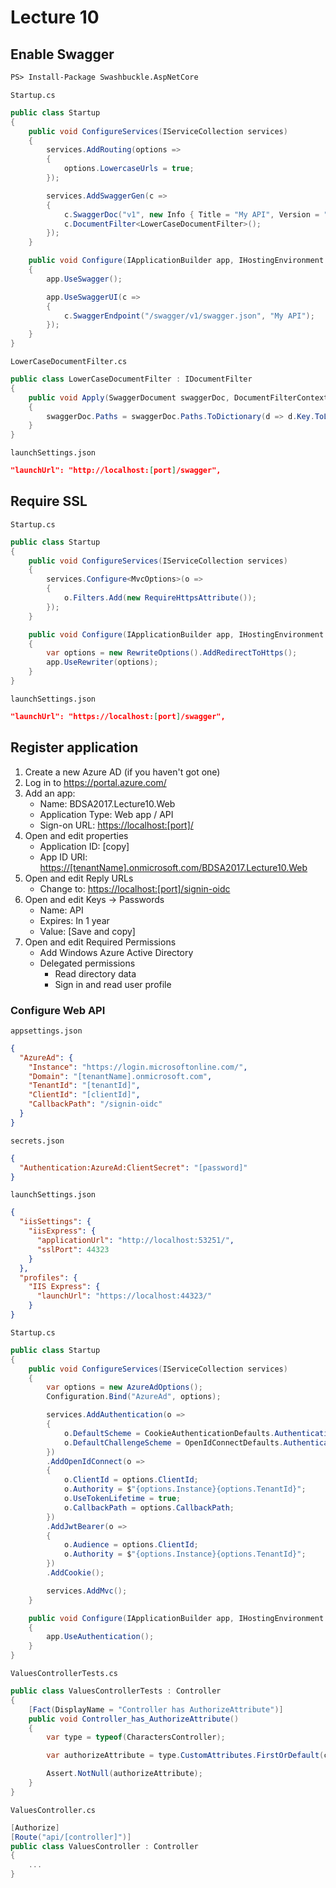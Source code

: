 # Lecture 10

## Enable Swagger

```ps
PS> Install-Package Swashbuckle.AspNetCore
```

`Startup.cs`

```csharp
public class Startup
{
    public void ConfigureServices(IServiceCollection services)
    {
        services.AddRouting(options =>
        {
            options.LowercaseUrls = true;
        });

        services.AddSwaggerGen(c =>
        {
            c.SwaggerDoc("v1", new Info { Title = "My API", Version = "v1" });
            c.DocumentFilter<LowerCaseDocumentFilter>();
        });
    }

    public void Configure(IApplicationBuilder app, IHostingEnvironment env)
    {
        app.UseSwagger();

        app.UseSwaggerUI(c =>
        {
            c.SwaggerEndpoint("/swagger/v1/swagger.json", "My API");
        });
    }
}
```

`LowerCaseDocumentFilter.cs`

```csharp
public class LowerCaseDocumentFilter : IDocumentFilter
{
    public void Apply(SwaggerDocument swaggerDoc, DocumentFilterContext context)
    {
        swaggerDoc.Paths = swaggerDoc.Paths.ToDictionary(d => d.Key.ToLower(), d => d.Value);
    }
}
```

`launchSettings.json`

```json
"launchUrl": "http://localhost:[port]/swagger",
```

## Require SSL

`Startup.cs`

```csharp
public class Startup
{
    public void ConfigureServices(IServiceCollection services)
    {
        services.Configure<MvcOptions>(o =>
        {
            o.Filters.Add(new RequireHttpsAttribute());
        });
    }

    public void Configure(IApplicationBuilder app, IHostingEnvironment env)
    {
        var options = new RewriteOptions().AddRedirectToHttps();
        app.UseRewriter(options);
    }
}
```

`launchSettings.json`

```json
"launchUrl": "https://localhost:[port]/swagger",
```

## Register application

1. Create a new Azure AD (if you haven't got one)
1. Log in to <https://portal.azure.com/>
1. Add an app:
   - Name: BDSA2017.Lecture10.Web
   - Application Type: Web app / API
   - Sign-on URL: <https://localhost:[port]/>
1. Open and edit properties
   - Application ID: [copy]
   - App ID URI: <https://[tenantName].onmicrosoft.com/BDSA2017.Lecture10.Web>
1. Open and edit Reply URLs
   - Change to: <https://localhost:[port]/signin-oidc>
1. Open and edit Keys -> Passwords
   - Name: API
   - Expires: In 1 year
   - Value: [Save and copy]
1. Open and edit Required Permissions
   - Add Windows Azure Active Directory
   - Delegated permissions
     - Read directory data
     - Sign in and read user profile

### Configure Web API

`appsettings.json`

```json
{
  "AzureAd": {
    "Instance": "https://login.microsoftonline.com/",
    "Domain": "[tenantName].onmicrosoft.com",
    "TenantId": "[tenantId]",
    "ClientId": "[clientId]",
    "CallbackPath": "/signin-oidc"
  }
}
```

`secrets.json`

```json
{
  "Authentication:AzureAd:ClientSecret": "[password]"
}
```

`launchSettings.json`

```json
{
  "iisSettings": {
    "iisExpress": {
      "applicationUrl": "http://localhost:53251/",
      "sslPort": 44323
    }
  },
  "profiles": {
    "IIS Express": {
      "launchUrl": "https://localhost:44323/"
    }
}
```

`Startup.cs`

```csharp
public class Startup
{
    public void ConfigureServices(IServiceCollection services)
    {
        var options = new AzureAdOptions();
        Configuration.Bind("AzureAd", options);

        services.AddAuthentication(o =>
        {
            o.DefaultScheme = CookieAuthenticationDefaults.AuthenticationScheme;
            o.DefaultChallengeScheme = OpenIdConnectDefaults.AuthenticationScheme;
        })
        .AddOpenIdConnect(o =>
        {
            o.ClientId = options.ClientId;
            o.Authority = $"{options.Instance}{options.TenantId}";
            o.UseTokenLifetime = true;
            o.CallbackPath = options.CallbackPath;
        })
        .AddJwtBearer(o =>
        {
            o.Audience = options.ClientId;
            o.Authority = $"{options.Instance}{options.TenantId}";
        })
        .AddCookie();

        services.AddMvc();
    }

    public void Configure(IApplicationBuilder app, IHostingEnvironment env)
    {
        app.UseAuthentication();
    }
}
```

`ValuesControllerTests.cs`

```csharp
public class ValuesControllerTests : Controller
{
    [Fact(DisplayName = "Controller has AuthorizeAttribute")]
    public void Controller_has_AuthorizeAttribute()
    {
        var type = typeof(CharactersController);

        var authorizeAttribute = type.CustomAttributes.FirstOrDefault(c => c.AttributeType == typeof(AuthorizeAttribute));

        Assert.NotNull(authorizeAttribute);
    }
}
```

`ValuesController.cs`

```csharp
[Authorize]
[Route("api/[controller]")]
public class ValuesController : Controller
{
    ...
}
```
